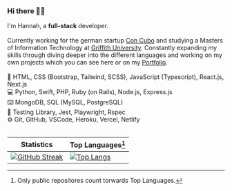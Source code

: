### Hi there 👋🏼
I'm Hannah, a **full-stack** developer.
<br>
<br>
Currently working for the german startup [Con Cubo](https://www.con-cubo.com/) and studying a Masters of Information Technology at [Griffith University](https://www.griffith.edu.au/study/engineering-it-aviation/information-technology?location=intl&level=pgrd&pathway=nsl). 
Constantly expanding my skills through diving deeper into the different languages and working on my own projects which you can see here or on my [Portfolio](https://www.hannaheich.me).
<br>
<br>
🎨 HTML, CSS (Bootstrap, Tailwind, SCSS), JavaScript (Typescript), React.js, Next.js
<br>
💻 Python, Swift, PHP, Ruby (on Rails), Node.js, Express.js
<br>
⌨️ MongoDB, SQL (MySQL, PostgreSQL)
<br>
💭 Testing Library, Jest, Playwright, Rspec
<br>
⚙️ Git, GitHub, VSCode, Heroku, Vercel, Netlify
<br>
<br>


| Statistics  | Top Languages[^1] |
| ------------- | ------------- |
| [![GitHub Streak](https://streak-stats.demolab.com?user=hannah-eichelsdoerfer&theme=date-night&hide_border=true&border_radius=8&background=FFFFFF)](https://git.io/streak-stats) | [![Top Langs](https://github-readme-stats.vercel.app/api/top-langs/?username=hannah-eichelsdoerfer&layout=compact&count_private=true&langs_count=10&hide_title=true&hide_border=true&)](https://github.com/hannah-eichelsdoerfer)  |

[^1]: Only public repositores count torwards Top Languages.

<!--
**hannah-eichelsdoerfer/hannah-eichelsdoerfer** is a ✨ _special_ ✨ repository because its `README.md` (this file) appears on your GitHub profile.

Here are some ideas to get you started:

- 🔭 I’m currently working on ...
- 🌱 I’m currently learning ...
- 👯 I’m looking to collaborate on ...
- 🤔 I’m looking for help with ...
- 💬 Ask me about ...
- 📫 How to reach me: ...
- 😄 Pronouns: ...
- ⚡ Fun fact: ...
-  Bootstrap, SCSS
-->

